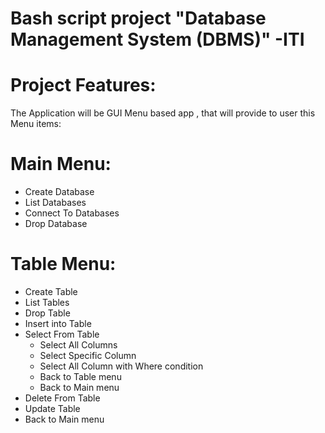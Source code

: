 # Bash script project "Database Management System (DBMS)" -ITI

# Project Features:
The Application will be GUI Menu based app , that will provide to user this Menu items:

# Main Menu:
- Create Database
- List Databases
- Connect To Databases
- Drop Database

# Table Menu:
- Create Table 
- List Tables
- Drop Table
- Insert into Table
- Select From Table
    - Select All Columns
    - Select Specific Column
    - Select All Column with Where condition
    - Back to Table menu
    - Back to Main menu
- Delete From Table
- Update Table
- Back to Main menu